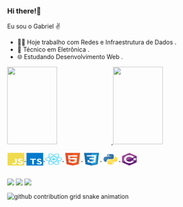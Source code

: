 ### Hi there!👋

Eu sou o Gabriel ✌️

- 👨‍💻 Hoje trabalho com Redes e Infraestrutura de Dados .  
- 🤖 Técnico em Eletrônica . 
- 🌐 Estudando Desenvolvimento Web .

<div>
  <a href="https://github.com/GabrielFernandes251">
   <img width="48%" height="180em" src="https://github-readme-stats.vercel.app/api?username=GabrielFernandes251&show_icons=true&theme=great-gatsby&include_all_commits=true&count_private=true"/>
  <img width="48%" height="180em" src="https://github-readme-stats.vercel.app/api/top-langs/?username=GabrielFernandes251&layout=compact&langs_count=7&theme=great-gatsby"/>
</div>

<div style="display: inline_block"><br>
  <img align="center" alt="Gab-Js" height="30" width="40" src="https://raw.githubusercontent.com/devicons/devicon/master/icons/javascript/javascript-plain.svg">
  <img align="center" alt="Gab-Ts" height="30" width="40" src="https://raw.githubusercontent.com/devicons/devicon/master/icons/typescript/typescript-plain.svg">
  <img align="center" alt="Gab-React" height="30" width="40" src="https://raw.githubusercontent.com/devicons/devicon/master/icons/react/react-original.svg">
  <img align="center" alt="Gab-HTML" height="30" width="40" src="https://raw.githubusercontent.com/devicons/devicon/master/icons/html5/html5-original.svg">
  <img align="center" alt="Gab-CSS" height="30" width="40" src="https://raw.githubusercontent.com/devicons/devicon/master/icons/css3/css3-original.svg">
  <img align="center" alt="Gab-Python" height="30" width="40" src="https://raw.githubusercontent.com/devicons/devicon/master/icons/python/python-original.svg">
  <img align="center" alt="Gab-Csharp" height="30" width="40" src="https://raw.githubusercontent.com/devicons/devicon/master/icons/csharp/csharp-original.svg">
</div>

##

<a href = "mailto:gabrielfernandes2551@outlook.com"><img src="https://img.shields.io/badge/-Gmail-%23333?style=for-the-badge&logo=gmail&logoColor=white" target="_blank"></a>
<a href="https://www.linkedin.com/in/gabrielfernandes2551/" target="_blank"><img src="https://img.shields.io/badge/-LinkedIn-%230077B5?style=for-the-badge&logo=linkedin&logoColor=white" target="_blank"></a> 
<a href="https://contate.me/gabriel-fernandes" target="_blank"><img src="https://img.shields.io/badge/WhatsApp-25D366?style=for-the-badge&logo=whatsapp&logoColor=white" target="_blank"></a>
  
![github contribution grid snake animation](https://github.com/GabrielFernandes251/GabrielFernandes251/output/github-contribution-grid-snake-dark.svg#gh-dark-mode-only)

